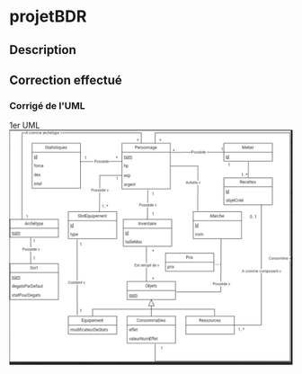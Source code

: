 # projetBDR

## Description

## Correction effectué

### Corrigé de l'UML

1er UML
![1erUML](images/1st_UML.png)